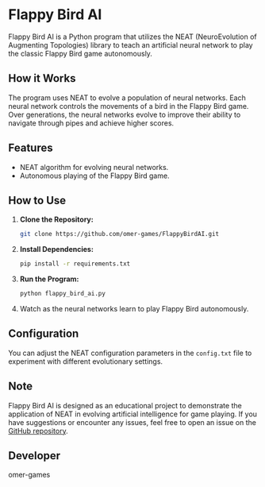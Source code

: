 # Flappy Bird AI

Flappy Bird AI is a Python program that utilizes the NEAT (NeuroEvolution of Augmenting Topologies) library to teach an artificial neural network to play the classic Flappy Bird game autonomously.

## How it Works

The program uses NEAT to evolve a population of neural networks. Each neural network controls the movements of a bird in the Flappy Bird game. Over generations, the neural networks evolve to improve their ability to navigate through pipes and achieve higher scores.

## Features

- NEAT algorithm for evolving neural networks.
- Autonomous playing of the Flappy Bird game.

## How to Use

1. **Clone the Repository:**

    ```bash
    git clone https://github.com/omer-games/FlappyBirdAI.git
    ```

2. **Install Dependencies:**

    ```bash
    pip install -r requirements.txt
    ```

3. **Run the Program:**

    ```bash
    python flappy_bird_ai.py
    ```

4. Watch as the neural networks learn to play Flappy Bird autonomously.

## Configuration

You can adjust the NEAT configuration parameters in the `config.txt` file to experiment with different evolutionary settings.

## Note

Flappy Bird AI is designed as an educational project to demonstrate the application of NEAT in evolving artificial intelligence for game playing. If you have suggestions or encounter any issues, feel free to open an issue on the [GitHub repository](https://github.com/your-username/FlappyBirdAI).

## Developer

omer-games
